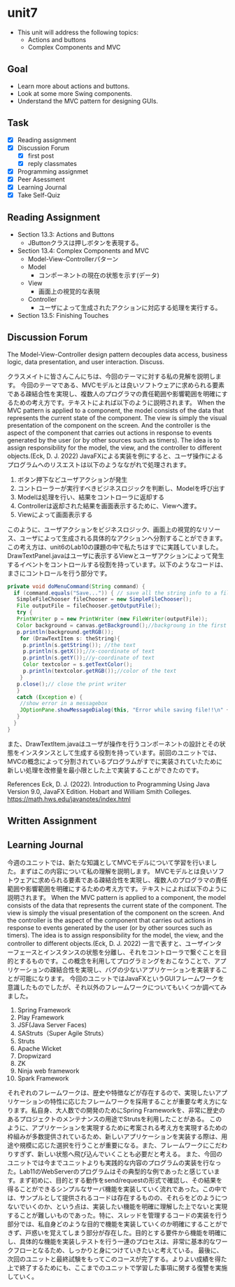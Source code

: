 # unit7

- This unit will address the following topics:
  - Actions and buttons
  - Complex Components and MVC

## Goal

- Learn more about actions and buttons.
- Look at some more Swing components.
- Understand the MVC pattern for designing GUIs.

## Task

- [x] Reading assignment
- [x] Discussion Forum
  - [x] first post
  - [x] reply classmates
- [x] Programming assignmet
- [x] Peer Asessment
- [x] Learning Journal
- [x] Take Self-Quiz

## Reading Assignment

- Section 13.3: Actions and Buttons
  - JButtonクラスは押しボタンを表現する。
- Section 13.4: Complex Components and MVC
  - Model-View-Controllerパターン
  - Model
    - コンポーネントの現在の状態を示す(データ)
  - View
    - 画面上の視覚的な表現
  - Controller
    - ユーザによって生成されたアクションに対応する処理を実行する。
- Section 13.5: Finishing Touches

## Discussion Forum

The Model-View-Controller design pattern decouples data access, business logic, data presentation, and user interaction. Discuss.

クラスメイトに皆さんこんにちは、今回のテーマに対する私の見解を説明します。
今回のテーマである、MVCモデルとは良いソフトウェアに求められる要素である疎結合性を実現し、複数人のプログラマの責任範囲や影響範囲を明確にするための考え方です。テキストによれば以下のように説明されます。
When the MVC pattern is applied to a component, the model consists of the data that represents the current state of the component. The view is simply the visual presentation of the component on the screen. And the controller is the aspect of the component that carries out actions in response to events generated by the user (or by other sources such as timers). The idea is to assign responsibility for the model, the view, and the controller to different objects.(Eck, D. J. 2022)
JavaFXによる実装を例にすると、ユーザ操作によるプログラムへのリスエストは以下のようなながれで処理されます。

1. ボタン押下などユーザアクションが発生
2. コントローラーが実行すべきビジネスロジックを判断し、Modelを呼び出す
3. Modelは処理を行い、結果をコントローラに返却する
4. Controllerは返却された結果を画面表示するために、Viewへ渡す。
5. Viewによって画面表示する

このように、ユーザアクションをビジネスロジック、画面上の視覚的なリソース、ユーザによって生成される具体的なアクションへ分割することができます。この考え方は、unit6のLab10の課題の中で私たちはすでに実践していました。
DrawTextPanel.javaはユーザに表示するViewとユーザアクションによって発生するイベントをコントロールする役割を持っています。以下のようなコードは、まさにコントロールを行う部分です。

```java
private void doMenuCommand(String command) {
  if (command.equals("Save...")) { // save all the string info to a file
   SimpleFileChooser fileChooser = new SimpleFileChooser();
   File outputFile = fileChooser.getOutputFile();
   try {
   PrintWriter p = new PrintWriter (new FileWriter(outputFile));
   Color background = canvas.getBackground();//backgroung in the first line
   p.println(background.getRGB());
    for (DrawTextItem s: theString){
     p.println(s.getString()); //the text 
     p.println(s.getX());//x-coordinate of text
     p.println(s.getY());//y-coordinate of text
     Color textcolor = s.getTextColor();
     p.println(textcolor.getRGB());//color of the text
    }
   p.close();// close the print writer
   }
   catch (Exception e) {
    //show error in a messagebox
    JOptionPane.showMessageDialog(this, "Error while saving file!!\n" +e);
   }
  }
} 
```

また、DrawTextItem.javaはユーザが操作を行うコンポーネントの設計とその状態をインスタンスとして生成する役割を持っています。前回のユニットでは、MVCの概念によって分割されているプログラムがすでに実装されていたために新しい処理を改修量を最小限とした上で実装することができたのです。

References
Eck, D. J. (2022). Introduction to Programming Using Java
Version 9.0, JavaFX Edition. Hobart and William Smith Colleges. <https://math.hws.edu/javanotes/index.html>

## Written Assignment

## Learning Journal

今週のユニットでは、新たな知識としてMVCモデルについて学習を行いました。まずはこの内容について私の理解を説明します。
MVCモデルとは良いソフトウェアに求められる要素である疎結合性を実現し、複数人のプログラマの責任範囲や影響範囲を明確にするための考え方です。テキストによれば以下のように説明されます。
When the MVC pattern is applied to a component, the model consists of the data that represents the current state of the component. The view is simply the visual presentation of the component on the screen. And the controller is the aspect of the component that carries out actions in response to events generated by the user (or by other sources such as timers). The idea is to assign responsibility for the model, the view, and the controller to different objects.(Eck, D. J. 2022)
一言で表すと、ユーザインターフェースとインスタンスの状態を分離し、それをコントローラで繋ぐことを目的とするものです。この概念を利用してプログラミングをおこなうことで、アプリケーションの疎結合性を実現し、バグの少ないアプリケーションを実装することが可能になります。
今回のユニットではJavaFXというGUIフレームワークを意識したものでしたが、それ以外のフレームワークについてもいくつか調べてみました。

1. Spring Framework
2. Play Framework
3. JSF(Java Server Faces)
4. SAStruts（Super Agile Struts）
5. Struts
6. Apache Wicket
7. Dropwizard
8. ZK
9. Ninja web framework
10. Spark Framework

それぞれのフレームワークは、歴史や特徴などが存在するので、実現したいアプリケーションの特性に応じたフレームワークを採用することが重要な考え方になります。私自身、大人数での開発のためにSpring Frameworkを、非常に歴史のあるプロジェクトのメンテナンスの用途でStrutsを利用したことがある。
このように、アプリケーションを実現するために考案される考え方を実現するための枠組みが多数提供されているため、新しいアプリケーションを実装する際は、用途や規模に応じた選択を行うことが重要になる。また、フレームワークにこだわりすぎず、新しい状態へ飛び込んでいくことも必要だと考える。
また、今回のユニットでは今までユニットよりも実践的な内容のプログラムの実装を行なった。Lab11のWebServerのプログラムはその典型的な例であったと感じています。まず初めに、目的とする動作をsend/requestの形式で確認し、その結果を得ることができるシンプルなサーバ機能を実装していく流れであった。この中では、サンプルとして提供されるコードは存在するものの、それらをどのようにつないでいくのか、という点は、実装したい機能を明確に理解した上でないと実現することが難しいものであった。特に、スレッドを管理するコードの実装を行う部分では、私自身どのような目的で機能を実装していくのか明確にすることができず、戸惑いを覚えてしまう部分が存在した。目的とする要件から機能を明確にし、具体的な機能を実装しテストを行う一連のプロセスは、非常に基本的なワークフローとなるため、しっかりと身につけていきたいと考えている。
最後に、次回のユニットと最終試験をもってこのコースが完了する。よりよい成績を得た上で終了するためにも、ここまでのユニットで学習した事項に関する復讐を実施していく。
